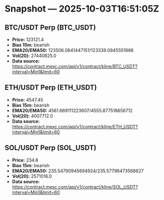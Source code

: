 # Snapshot — 2025-10-03T16:51:05Z

## BTC/USDT Perp (BTC_USDT)
- **Price:** 123121.4
- **Bias 15m:** bearish
- **EMA20/EMA50:** 123506.0641447151/123339.0845551866
- **Vol(20):** 27440825.0
- **Data source:** https://contract.mexc.com/api/v1/contract/kline/BTC_USDT?interval=Min1&limit=60

## ETH/USDT Perp (ETH_USDT)
- **Price:** 4547.45
- **Bias 15m:** bearish
- **EMA20/EMA50:** 4561.669111223607/4555.877518656712
- **Vol(20):** 4007712.0
- **Data source:** https://contract.mexc.com/api/v1/contract/kline/ETH_USDT?interval=Min1&limit=60

## SOL/USDT Perp (SOL_USDT)
- **Price:** 234.8
- **Bias 15m:** bearish
- **EMA20/EMA50:** 235.54790945694924/235.57796473568627
- **Vol(20):** 2571016.0
- **Data source:** https://contract.mexc.com/api/v1/contract/kline/SOL_USDT?interval=Min1&limit=60
